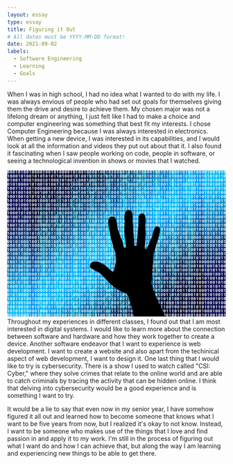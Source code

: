 ```yaml
---
layout: essay
type: essay
title: Figuring it Out
# All dates must be YYYY-MM-DD format!
date: 2021-09-02
labels:
  - Software Engineering
  - Learning
  - Goals
---
```


When I was in high school, I had no idea what I wanted to do with my life. I was always envious of people who had set out goals for themselves giving them the drive and desire to achieve them. My chosen major was not a lifelong dream or anything, I just felt like I had to make a choice and computer engineering was something that best fit my interests. I chose Computer Engineering because I was always interested in electronics. When getting a new device, I was interested in its capabilities, and I would look at all the information and videos they put out about that it. I also found it fascinating when I saw people working on code, people in software, or seeing a technological invention in shows or movies that I watched.

<img class="ui medium right floated image" src="../images/cyber.jpeg">
Throughout my experiences in different classes, I found out that I am most interested in digital systems. I would like to learn more about the connection between software and hardware and how they work together to create a device. Another software endeavor that I want to experience is web development. I want to create a website and also apart from the techinical aspect of web development, I want to design it. One last thing that I would like to try is cybersecurity. There is a show I used to watch called "CSI: Cyber," where they solve crimes that relate to the online world and are able to catch criminals by tracing the activity that can be hidden online. I think that delving into cybersecurity would be a good experience and is something I want to try. 


It would be a lie to say that even now in my senior year, I have somehow figured it all out and learned how to become someone that knows what I want to be five years from now, but I realized it's okay to not know. Instead, I want to be someone who makes use of the things that I love and find passion in and apply it to my work. I'm still in the process of figuring out what I want do and how I can achieve that, but along the way I am learning and experiencing new things to be able to get there.
